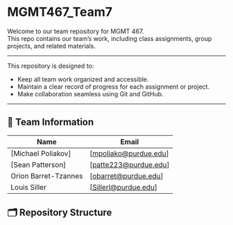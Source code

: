 # MGMT467_Team7

Welcome to our team repository for MGMT 467.  
This repo contains our team’s work, including class assignments, group projects, and related materials.

---
This repository is designed to:
- Keep all team work organized and accessible.
- Maintain a clear record of progress for each assignment or project.
- Make collaboration seamless using Git and GitHub.
---

## 👥 Team Information

| Name | Email |
|------|------|
| [Michael Poliakov] | [mpoliako@purdue.edu] |
| [Sean Patterson] | [patte223@purdue.edu] | 
| Orion Barret-Tzannes | [obarret@purdue.edu] | 
| Louis Siller | [Sillerl@purdue.edu] | 


## 🗂️ Repository Structure

